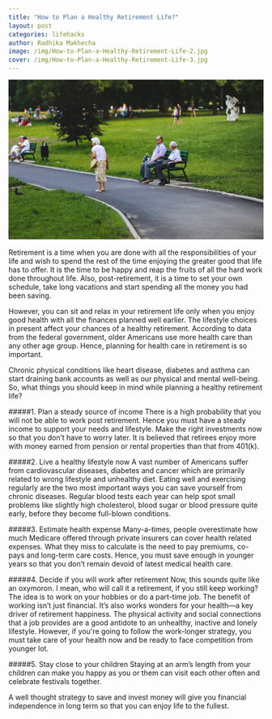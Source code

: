 ```yaml
---
title: "How to Plan a Healthy Retirement Life?"
layout: post
categories: lifehacks 
author: Radhika Makhecha
image: /img/How-to-Plan-a-Healthy-Retirement-Life-2.jpg
cover: /img/How-to-Plan-a-Healthy-Retirement-Life-3.jpg
---
```


![Existential - How to Plan a Healthy Retirement Life?](/img/How-to-Plan-a-Healthy-Retirement-Life.jpg)

Retirement is a time when you are done with all the responsibilities of your life and wish to spend the rest of the time enjoying the greater good that life has to offer. It is the time to be happy and reap the fruits of all the hard work done throughout life. Also, post-retirement, it is a time to set your own schedule, take long vacations and start spending all the money you had been saving.

However, you can sit and relax in your retirement life only when you enjoy good health with all the finances planned well earlier. The lifestyle choices in present affect your chances of a healthy retirement. According to data from the federal government, older Americans use more health care than any other age group. Hence, planning for health care in retirement is so important.

Chronic physical conditions like heart disease, diabetes and asthma can start draining bank accounts as well as our physical and mental well-being. So, what things you should keep in mind while planning a healthy retirement life?

#####1. Plan a steady source of income
There is a high probability that you will not be able to work post retirement. Hence you must have a steady income to support your needs and lifestyle. Make the right investments now so that you don’t have to worry later. It is believed that retirees enjoy more with money earned from pension or rental properties than that from 401(k).

#####2. Live a healthy lifestyle now
A vast number of Americans suffer from cardiovascular diseases, diabetes and cancer which are primarily related to wrong lifestyle and unhealthy diet. Eating well and exercising regularly are the two most important ways you can save yourself from chronic diseases. Regular blood tests each year can help spot small problems like slightly high cholesterol, blood sugar or blood pressure quite early, before they become full-blown conditions.

#####3. Estimate health expense
Many-a-times, people overestimate how much Medicare offered through private insurers can cover health related expenses. What they miss to calculate is the need to pay premiums, co-pays and long-term care costs. Hence, you must save enough in younger years so that you don’t remain devoid of latest medical health care. 

#####4. Decide if you will work after retirement
Now, this sounds quite like an oxymoron.
I mean, who will call it a retirement, if you still keep working?
The idea is to work on your hobbies or do a part-time job. The benefit of working isn’t just financial. It’s also works wonders for your health—a key driver of retirement happiness. The physical activity and social connections that a job provides are a good antidote to an unhealthy, inactive and lonely lifestyle.
However, if you're going to follow the work-longer strategy, you must take care of your health now and be ready to face competition from younger lot.

#####5. Stay close to your children
Staying at an arm’s length from your children can make you happy as you or them can visit each other often and celebrate festivals together.

A well thought strategy to save and invest money will give you financial independence in long term so that you can enjoy life to the fullest. 